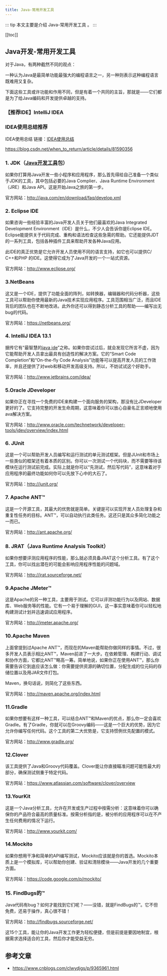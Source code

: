 ```yaml
---
title: Java-常用开发工具
---
```


::: tip
本文主要是介绍  Java-常用开发工具 。
:::

[[toc]]


## Java开发-常用开发工具

对于Java，有两种截然不同的观点：

一种认为Java是最简单功能最强大的编程语言之一，另一种则表示这种编程语言既难用又复杂。

下面这些工具或许功能和作用不同，但是有着一个共同的主旨，那就是——它们都是为了给Java编码和开发提供卓越的支持。


### 【推荐IDE】IntelliJ IDEA

### IDEA使用总结推荐

IDEA使用总结 链接：[IDEA使用总结](https://blog.csdn.net/when_to_return/article/details/81590356)

https://blog.csdn.net/when_to_return/article/details/81590356
 

### 1. JDK（[Java开发工具](http://www.codeceo.com/article/15-tools-for-java-programmer.html)包）

如果你打算用Java开发一些小程序和应用程序，那么首先得给自己准备一个类似于JDK的工具，其中包括必要的Java Complier、Java Runtime Environment（JRE）和Java API。这是开始Java之旅的第一步。

官方网站：http://java.com/en/download/faq/develop.xml

 

### 2. Eclipse IDE

如果咨询一些经验丰富的Java开发人员关于他们最喜欢的Java Integrated Development Environment（IDE）是什么，不少人会告诉你是Eclipse IDE。 Eclipse能提供关于代码完成、重构和语法检查这些急需的帮助。它还能提供JDT的一系列工具，包括各种插件工具来帮助开发各种Java应用。

此IDE的真正优势是它允许开发人员使用不同的语言支持，如它也可以提供C/ C++和PHP 的IDE。这使得它成为了Java开发的一个一站式资源。

官方网站：http://www.eclipse.org/

 

### 3.NetBeans

这又是一个IDE，提供了功能全面的阵列，如转换器，编辑器和代码分析器，这些工具可以帮助你使用最新的Java技术实现应用程序。工具范围相当广泛，而且IDE背后的团队也在不断地改进。此外你还可以得到静态分析工具的帮助——编写出无bug的代码。

官方网站：https://netbeans.org/

 

### 4. IntelliJ IDEA 13.1

据传它有“最智慧的[java ide](http://www.codeceo.com/article/11-free-java-ide-editor.html)”之称。如果你尝试过后，就会发现它所言不虚，因为它能帮助开发人员拿出最具有创造性的解决方案。它的“Smart Code Completion”和“On-the-fly Code Analysis”功能等可以提高开发人员的工作效率，并且还提供了对web和移动开发高级支持。所以，不妨试试这个好助手。

官方网站：http://www.jetbrains.com/idea/

 

### 5.Oracle JDeveloper

如果你正在寻找一个免费的IDE来构建一个面向服务的架构，那没有比JDeveloper更好的了。它支持完整的开发生命周期，这意味着你可以放心自豪名正言顺地使用ava解决方案。

官方网站：http://www.oracle.com/technetwork/developer-tools/jdev/overview/index.html

 

### 6. JUnit

这是一个可以帮助开发人员编写和运行测试的单元测试框架。但是JUnit和市场上一些类似的框架还有着本质的区别。你可以一次测试一个代码块，而不需要等待该模块在运行测试前完成。实际上就是你可以“先测试，然后写代码”，这意味着对于应用程序的最终功能如何你可以先放下心中的大石了。

官方网站：http://junit.org/

 

### 7. Apache ANT™

这是一个开源工具，其最大的优势就是简单。关键是可以实现开发人员处理复杂和重复性任务的目标。ANT™，可以自动执行此类任务。这还只是其众多简化功能之一而已。

官方网站：http://ant.apache.org/

 

### 8. JRAT（Java Runtime Analysis Toolkit）

如果你想要评测应用程序的性能，那么就必须具备JRAT这个分析工具。有了这个工具，你可以找出潜在的可能会影响应用程序性能的问题域。

官方网站：http://jrat.sourceforge.net/

 

### 9.Apache JMeter™

这是Apache的另一种工具，主要用于测试。它可以评测功能行为以及网站、数据库、Web服务等的性能。它有一个易于理解的GUI，这一事实意味着你可以轻松地构建测试计划并迅速调试应用程序。

官方网站：http://jmeter.apache.org/

 

### 10.Apache Maven

上面曾提到过Apache ANT™，而现在的Maven能帮助你做同样的事情。不过，很多开发人员表示相比ANT™，Maven前进了一大步。在依赖管理、构建行动、调试和协作方面，它都比ANT™略高一筹。简单地说，如果你正在使用ANT™，那么你需要告诉它到底应该怎么做：你需要提供资源的确切位置，分配生成的位元码的存储位置以及用JAR文件打包。

Maven，换句话说，则简化了这些东西。

官方网站：http://maven.apache.org/index.html

 

### 11.Gradle

如果你想要有这样一种工具，可以结合ANT™和Maven的优点，那么你一定会喜欢Gradle。有了Gradle，你就可以在Groovy编码——这是一个巨大的优势，因为它允许你编写任何代码。这个工具的第二大优势是，它支持惯例优先配置的模式。

官方网站：http://www.gradle.org/

 

### 12.Clover

该工具提供了Java和Groovy代码覆盖。Clover能让你直接瞄准问题可能性最大的部分，确保测试侧重于特定代码。

官方网站：https://www.atlassian.com/software/clover/overview

 

### 13.YourKit

这是一个Java分析工具，允许在开发或生产过程中按需分析：这意味着你可以确保你的产品符合最高的质量标准。按需分析指的是，被分析的应用程序可以在不产生任何费用的情况下运行。

官方网站：http://www.yourkit.com/

 

### 14.Mockito

如果你想用干净和简单的API编写测试，Mockito应该就是你的首选。Mockito本质上是一个模拟库，可以帮助你创建、验证和清除模块——Java开发的几个重要方面。

官方网站：https://code.google.com/p/mockito/

 

### 15. FindBugs的™

Java代码有bug？如何才能找到它们呢？——没错，就是FindBugs的™。它不但免费，还易于操作，真心很不错！

官方网站：http://findbugs.sourceforge.net/

 

这15个工具，能让你的Java开发工作更为轻松便捷，但是前提是要因地制宜，根据需求选择适合的工具，然后你才能受益无穷。

## 参考文章
* https://www.cnblogs.com/clwydjgs/p/9365961.html